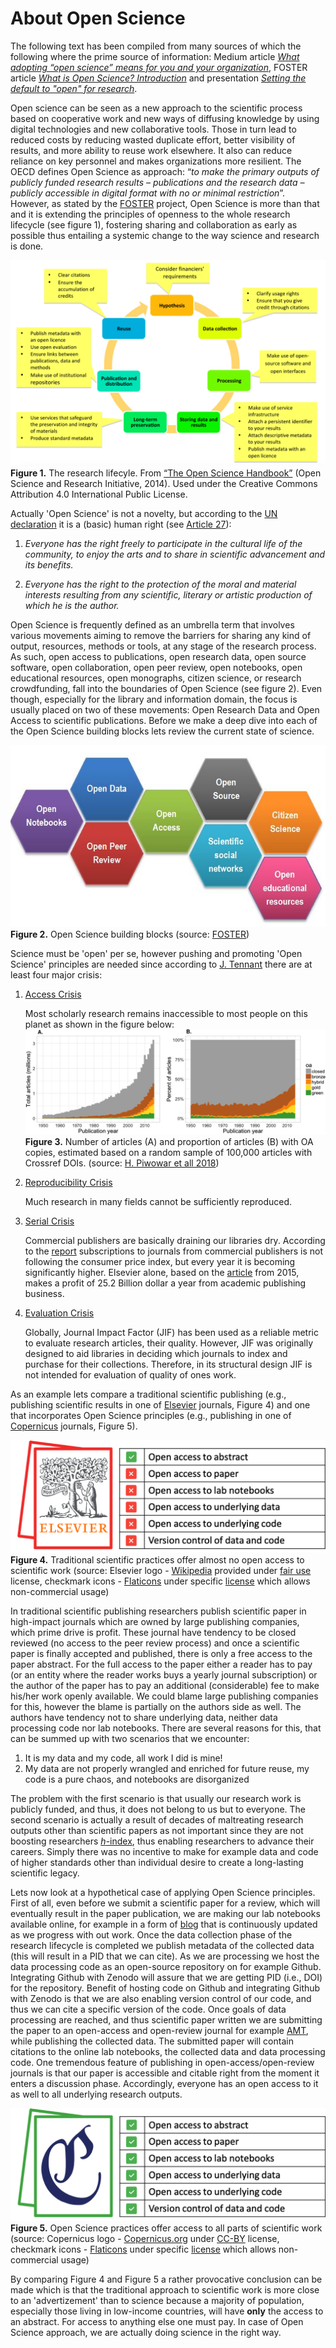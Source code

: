 # About Open Science
The following text has been compiled from many sources of which the following where the prime source of information:  Medium article [*What adopting “open science” means for you and your organization*](https://medium.com/@andyclifton_personal/so-you-want-to-implement-open-science-in-an-organisation-d392c2edeb06), FOSTER article [*What is Open Science? Introduction*](https://www.fosteropenscience.eu/node/1420) and presentation [*Setting the default to "open" for research*](https://www.en.inside.aau.dk/Events/Event/talk-on-open-science-by-dr.-jon-tennant--setting-the-default-to--open--for-research.cid427260).

Open science can be seen as a new approach to the scientific process based on cooperative work and new ways of diffusing knowledge by using digital technologies and new collaborative tools. Those in turn lead to reduced costs by reducing wasted duplicate effort, better visibility of results, and more ability to reuse work elsewhere. It also can reduce reliance on key personnel and makes organizations more resilient. The OECD defines Open Science as approach:  “*to make the primary outputs of publicly funded research results – publications and the research data – publicly accessible in digital format with no or minimal restriction*”. However, as stated by the [FOSTER](https://www.fosteropenscience.eu/node/1420) project, Open Science is more than that and it is extending the principles of openness to the whole research lifecycle (see figure 1), fostering sharing and collaboration as early as possible thus entailing a systemic change to the way science and research is done.

![Research lifecyle](./img/ResearchLifecycle_foster.png)
**Figure 1.** The research lifecyle. From [“The Open Science Handbook”](https://www.fosteropenscience.eu/sites/default/files/pdf/3986.pdf) (Open Science and Research Initiative, 2014). Used under the Creative Commons Attribution 4.0 International Public License.

Actually 'Open Science' is not a novelty, but according to the [UN declaration](https://www.un.org/en/universal-declaration-human-rights/) it is a (basic) human right (see [Article 27](https://www.un.org/en/universal-declaration-human-rights/)):

1. *Everyone has the right freely to participate in the cultural life of the community, to enjoy the arts and to share in scientific advancement and its benefits.*

2. *Everyone has the right to the protection of the moral and material interests resulting from any scientific, literary or artistic production of which he is the author.*

Open Science is frequently defined as an umbrella term that involves various movements aiming to remove the barriers for sharing any kind of output, resources, methods or tools, at any stage of the research process. As such, open access to publications, open research data, open source software, open collaboration, open peer review, open notebooks, open educational resources, open monographs, citizen science, or research crowdfunding, fall into the boundaries of Open Science (see figure 2). Even though, especially for the library and information domain, the focus is usually placed on two of these movements: Open Research Data and Open Access to scientific publications. Before we make a deep dive into each of the Open Science building blocks lets review the current state of science.

![Research lifecyle](./img/os_building_blocks.png)<br>
**Figure 2.** Open Science building blocks (source: [FOSTER](https://www.fosteropenscience.eu/node/1420))

Science must be 'open' per se, however pushing and promoting 'Open Science' principles are needed since according to [J. Tennant](https://www.en.inside.aau.dk/Events/Event/talk-on-open-science-by-dr.-jon-tennant--setting-the-default-to--open--for-research.cid427260) there are at least four major crisis:

1. [Access Crisis](https://peerj.com/articles/4375/)

    Most scholarly research remains inaccessible to most people on this planet as shown in the figure below:
    ![Research lifecyle](./img/access_crisis.png)<br>
    **Figure 3.** Number of articles (A) and proportion of articles (B) with OA copies, estimated based on a random sample of 100,000 articles with Crossref DOIs. (source: [H. Piwowar et all 2018​](https://peerj.com/articles/4375/))



2. [Reproducibility Crisis](https://science.sciencemag.org/content/349/6251/aac4716)

    Much research in many fields cannot be sufficiently reproduced.

3. [Serial Crisis](https://publications.parliament.uk/pa/cm201314/cmselect/cmbis/99/9905.htm)

    Commercial publishers are basically draining our libraries dry. According to the [report](https://publications.parliament.uk/pa/cm201314/cmselect/cmbis/99/9905.htm) subscriptions to journals from commercial publishers is not following the consumer price index, but every year it is becoming significantly higher. Elsevier alone, based on the [article](https://medium.com/@jasonschmitt/can-t-disrupt-this-elsevier-and-the-25-2-billion-dollar-a-year-academic-publishing-business-aa3b9618d40a#.py4oxxqyc) from 2015, makes a profit of 25.2 Billion dollar a year from academic publishing business.

4. [Evaluation Crisis](https://www.ncbi.nlm.nih.gov/pmc/articles/PMC6668985/)

    Globally, Journal Impact Factor (JIF) has been used as a reliable metric to evaluate research articles, their quality. However, JIF was originally designed to aid libraries in deciding which journals to index and purchase for their collections. Therefore, in its structural design JIF is not intended for evaluation of quality of ones work.

As an example lets compare a traditional scientific publishing (e.g., publishing scientific results in one of [Elsevier](https://www.elsevier.com/) journals, Figure 4) and one that incorporates Open Science principles (e.g., publishing in one of [Copernicus](https://publications.copernicus.org/open-access_journals/open_access_journals_a_z.html) journals, Figure 5).

![Traditional scientific publishing practices](./img/no_os.png)<br>
**Figure 4.** Traditional scientific practices offer almost no open access to scientific work (source: Elsevier logo - [Wikipedia](https://en.wikipedia.org/wiki/File:Elsevier_logo_2019.svg) provided under [fair use](https://en.wikipedia.org/wiki/Fair_use) license, checkmark icons - [Flaticons](https://www.flaticon.com/) under specific [license](https://www.freepikcompany.com/legal#nav-flaticon-agreement) which allows non-commercial usage)

In traditional scientific publishing researchers publish scientific paper in high-impact journals which are owned by large publishing companies, which prime drive is profit. These journal have tendency to be closed reviewed (no access to the peer review process) and once a scientific paper is finally accepted and published, there is only a free access to the paper abstract. For the full access to the paper either a reader has to pay (or an entity where the reader works buys a yearly journal subscription) or the author of the paper has to pay an additional (considerable) fee to make his/her work openly available. We could blame large publishing companies for this, however the blame is partially on the authors side as well. The authors have tendency not to share underlying data, neither data processing code nor lab notebooks. There are several reasons for this, that can be summed up with two scenarios that we encounter:

1. It is my data and my code, all work I did is mine!
2. My data are not properly wrangled and enriched for future reuse, my code is a pure chaos, and notebooks are disorganized

The problem with the first scenario is that usually our research work is publicly funded, and thus, it does not belong to us but to everyone. The second scenario is actually a result of decades of maltreating  research outputs other than scientific papers as not important since they are not boosting researchers [*h*-index](https://en.wikipedia.org/wiki/H-index), thus enabling researchers to advance their careers. Simply there was no incentive to make for example data and code of higher standards other than individual desire to create a long-lasting scientific legacy.

Lets now look at a hypothetical case of applying Open Science principles. First of all, even before we submit a scientific paper for a review, which will eventually result in the paper publication, we are making our lab notebooks available online, for example in a form of [blog](https://perdigao-2015.tumblr.com/) that is continuously updated as we progress with out work. Once the data collection phase of the research lifecycle is completed we publish metadata of the collected data (this will result in a PID that we can cite). As we are processing we host the data processing code as an open-source repository on for example Github. Integrating Github with Zenodo will assure that we are getting PID (i.e., DOI) for the repository. Benefit of hosting code on Github and integrating Github with Zenodo is that we are also enabling version control of our code, and thus we can cite a specific version of the code. Once goals of data processing are reached, and thus scientific paper written we are submitting the paper to an open-access and open-review journal for example [AMT](https://www.atmospheric-measurement-techniques.net/index.html), while publishing the collected data. The submitted paper will contain citations to the online lab notebooks, the collected data and data processing code. One tremendous feature of publishing in  open-access/open-review journals is that our paper is accessible and citable right from the moment it enters a discussion phase. Accordingly, everyone has an open access to it as well to all underlying research outputs.

![Open Science publishing practices](./img/yes_os.png)<br>
**Figure 5.** Open Science practices offer access to all parts of scientific work (source: Copernicus logo  - [Copernicus.org](https://publications.copernicus.org/) under [CC-BY](https://creativecommons.org/licenses/by/4.0/) license, checkmark icons - [Flaticons](https://www.flaticon.com/) under specific [license](https://www.freepikcompany.com/legal#nav-flaticon-agreement) which allows non-commercial usage)

By comparing Figure 4 and Figure 5 a rather provocative conclusion can be made which is that the traditional approach to scientific work is more close to an 'advertizement'  than to science because a majority of population, especially those living in low-income countries, will have **only** the access to an abstract. For access to anything else one must pay. In case of Open Science approach, we are actually doing science in the right way.

<!-- # Open Science building blocks

## Open Notebooks

## Open Data

## Open Peer Review

## Open Access

## Open Source

## Scientific social networks

## Citizen Science

## Open educational resources -->